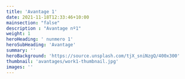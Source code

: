```yaml
---
title: 'Avantage 1'
date: 2021-11-18T12:33:46+10:00
mainsection: "false"
description : "Avantage nº1"
weight: 1
heroHeading: ' nunmero 1'
heroSubHeading: 'Avantage'
summary: ''
heroBackground: 'https://source.unsplash.com/tjX_sniNzgQ/400x300'
thumbnail: 'avantages/work1-thumbnail.jpg'
images: ''
---
```

